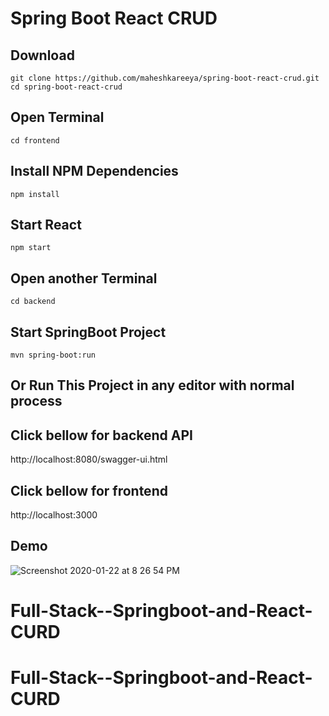 # Spring Boot React CRUD
## Download
```git clone https://github.com/maheshkareeya/spring-boot-react-crud.git```
```cd spring-boot-react-crud```
## Open Terminal
```cd frontend```
## Install NPM Dependencies 
```npm install```
## Start React 
```npm start```


## Open another Terminal
```cd backend```
## Start SpringBoot Project 
```mvn spring-boot:run```
## Or Run This Project in any editor with normal process 

## Click bellow for backend API
http://localhost:8080/swagger-ui.html

## Click bellow for frontend
http://localhost:3000

## Demo 
![Screenshot 2020-01-22 at 8 26 54 PM](https://user-images.githubusercontent.com/16520789/73008307-509e6200-3e34-11ea-9c39-4517a4f96946.png)
# Full-Stack--Springboot-and-React-CURD
# Full-Stack--Springboot-and-React-CURD
